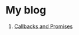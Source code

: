 # My blog
1. [Callbacks and Promises](https://github.com/aravind289/codeblog/blob/master/callbacks-and-promises.md)
